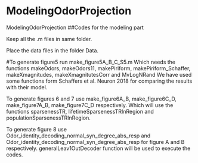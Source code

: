 # ModelingOdorProjection
ModelingOdorProjection
##Codes for the modeling part

Keep all the .m files in same folder.

Place the data files in the folder Data.

#To generate figure5 run make_figure5A_B_C_S5.m
Which needs the functions makeOdors, makeOdors11, makePiriform, makePiriform_Schaffer, makeXmagnitudes, makeXmagnitutesCorr and MvLogNRand
We have used some functions form Schaffers et al. Neuron 2018 for comparing the results with their model.

To generate figures 6 and 7 use make_figure6A_B, make_figure6C_D, make_figure7A_B, make_figure7C_D respectively. Which will use the functions sparsenessTR, lifetimeSparsenessTRInRegion and populationSparsenessTRInRegion.

To generate figure 8 use Odor_identity_decoding_normal_syn_degree_abs_resp and Odor_identity_decoding_normal_syn_degree_abs_resp for figure A and B respectively. generalLeav1OutDecoder function will be used to execute the codes.
